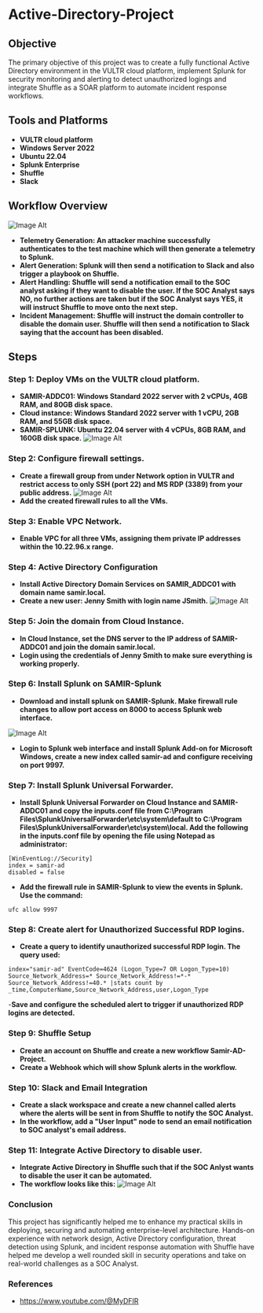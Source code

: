 # Active-Directory-Project

## Objective
The primary objective of this project was to create a fully functional Active Directory environment in the VULTR cloud platform, implement Splunk for security monitoring and alerting to detect unauthorized logings and integrate Shuffle as a SOAR platform to automate incident response workflows. 

## Tools and Platforms
- **VULTR cloud platform**
- **Windows Server 2022**
- **Ubuntu 22.04**
- **Splunk Enterprise**
- **Shuffle**
- **Slack**

## Workflow Overview
![Image Alt](https://github.com/Samir-K9/Active-Directory-Project/blob/7356da9f2f730d95b6acf5fc67780fd1bb7adf5c/Screenshots/Screenshot%202025-08-01%20191510.png)

- **Telemetry Generation: An attacker machine successfully authenticates to the test machine which will then generate a telemetry to Splunk.**
- **Alert Generation: Splunk will then send a notification to Slack and also trigger a playbook on Shuffle.**
- **Alert Handling: Shuffle will send a notification email to the SOC analyst asking if they want to disable the user. If the SOC Analyst says NO, no further actions are taken but if the SOC Analyst says YES, it will instruct Shuffle to move onto the next step.**
- **Incident Management: Shuffle will instruct the domain controller to disable the domain user. Shuffle will then send a notification to Slack saying that the account has been disabled.**

## Steps
### Step 1: Deploy VMs on the VULTR cloud platform.
- **SAMIR-ADDC01: Windows Standard 2022 server with 2 vCPUs, 4GB RAM, and 80GB disk space.**
- **Cloud instance: Windows Standard 2022 server with 1 vCPU, 2GB RAM, and 55GB disk space.**
- **SAMIR-SPLUNK: Ubuntu 22.04 server with 4 vCPUs, 8GB RAM, and 160GB disk space.**
![Image Alt](https://github.com/Samir-K9/Active-Directory-Project/blob/c9d4ea312d73e33c5bddcc8ea441df0e99a21c44/Screenshots/Screenshot%202025-08-03%20131251.png)

### Step 2: Configure firewall settings.
- **Create a firewall group from under Network option in VULTR and restrict access to only SSH (port 22) and MS RDP (3389) from your public address.**
![Image Alt](https://github.com/Samir-K9/Active-Directory-Project/blob/cbafe7f0777afafbfb6d06b84c8e5653ab55c2f9/Screenshots/Screenshot%202025-08-03%20132413.png)
- **Add the created firewall rules to all the VMs.**

### Step 3: Enable VPC Network.
- **Enable VPC for all three VMs, assigning them private IP addresses within the 10.22.96.x range.**

### Step 4: Active Directory Configuration
- **Install Active Directory Domain Services on SAMIR_ADDC01 with domain name samir.local.**
- **Create a new user: Jenny Smith with login name JSmith.**
![Image Alt](https://github.com/Samir-K9/Active-Directory-Project/blob/cbafe7f0777afafbfb6d06b84c8e5653ab55c2f9/Screenshots/Screenshot%202025-08-04%20125426.png)

### Step 5: Join the domain from Cloud Instance.
- **In Cloud Instance, set the DNS server to the IP address of SAMIR-ADDC01 and join the domain samir.local.**
- **Login using the credentials of Jenny Smith to make sure everything is working properly.**

### Step 6: Install Splunk on SAMIR-Splunk
- **Download and install splunk on SAMIR-Splunk. Make firewall rule changes to allow port access on 8000 to access Splunk web interface.**

![Image Alt](https://github.com/Samir-K9/Active-Directory-Project/blob/cdecf106246bc3b4467d32138a2b6a078f1444ba/Screenshots/Screenshot%202025-08-04%20160558.png)

- **Login to Splunk web interface and install Splunk Add-on for Microsoft Windows, create a new index called samir-ad and configure receiving on port 9997.**

### Step 7: Install Splunk Universal Forwarder.
- **Install Splunk Universal Forwarder on Cloud Instance and SAMIR-ADDC01 and copy the inputs.conf file from C:\Program Files\SplunkUniversalForwarder\etc\system\default to C:\Program Files\SplunkUniversalForwarder\etc\system\local. Add the following in the inputs.conf file by opening the file using Notepad as administrator:**
 ```
[WinEventLog://Security]
index = samir-ad
disabled = false
```
- **Add the firewall rule in SAMIR-Splunk to view the events in Splunk. Use the command:**
 ```
ufc allow 9997
 ```
### Step 8: Create alert for Unauthorized Successful RDP logins.
- **Create a query to identify unauthorized successful RDP login. The query used:**
 ```
index="samir-ad" EventCode=4624 (Logon_Type=7 OR Logon_Type=10) Source_Network_Address=* Source_Network_Address!=*-* Source_Network_Address!=40.* |stats count by _time,ComputerName,Source_Network_Address,user,Logon_Type
 ```
-**Save and configure the scheduled alert to trigger if unauthorized RDP logins are detected.**

### Step 9: Shuffle Setup
- **Create an account on Shuffle and create a new workflow Samir-AD-Project.**
- **Create a Webhook which will show Splunk alerts in the workflow.**

### Step 10: Slack and Email Integration
- **Create a slack workspace and create a new channel called alerts where the alerts will be sent in from Shuffle to notify the SOC Analyst.**
- **In the workflow, add a "User Input" node to send an email notification to SOC analyst's email address.**

### Step 11: Integrate Active Directory to disable user.
- **Integrate Active Directory in Shuffle such that if the SOC Anlyst wants to disable the user it can be automated.**
- **The workflow looks like this:**
  ![Image Alt](https://github.com/Samir-K9/Active-Directory-Project/blob/73fce775107ac40a016edc3420bd42d92268cff5/Screenshots/Screenshot%202025-08-06%20174734.png)

### Conclusion
This project has significantly helped me to enhance my practical skills in deploying, securing and automating enterprise-level architecture. Hands-on experience with network design, Active Directory configuration, threat detection using Splunk, and incident response automation with Shuffle have helped me develop a well rounded skill in security operations and take on real-world challenges as a SOC Analyst.

### References
- https://www.youtube.com/@MyDFIR








